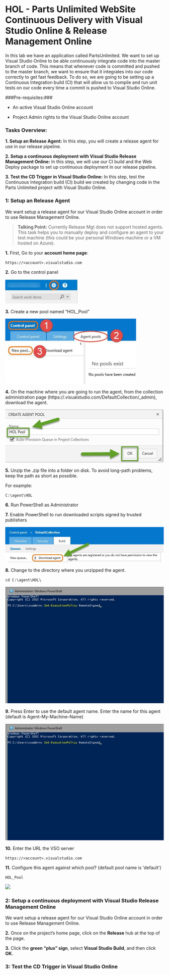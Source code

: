 HOL - Parts Unlimited WebSite Continuous Delivery with Visual Studio Online & Release Management Online
====================================================================================
In this lab we have an application called PartsUnlimited. We want to set up
Visual Studio Online to be able continuously integrate code into the master
branch of code. This means that whenever code is committed and pushed to the
master branch, we want to ensure that it integrates into our code correctly to
get fast feedback. To do so, we are going to be setting up a Continuous Integration build (CI) that
will allow us to compile and run unit tests on our code every time a commit is
pushed to Visual Studio Online.

###Pre-requisites:###

-   An active Visual Studio Online account

-   Project Admin rights to the Visual Studio Online account

### Tasks Overview: ###

**1. Setup an Release Agent:** In this step, you will create a release agent for use in our release pipeline. 

**2. Setup a continuous deployment with Visual Studio Release Management Online:** In this step, we will use our CI build and the Web Deploy package to set up continuous deployment in our release pipeline. 

**3. Test the CD Trigger in Visual Studio Online:** In this step, test the Continuous Integration build (CI) build we created by changing code in the Parts Unlimited project with Visual Studio Online. 

### 1: Setup an Release Agent 

We want setup a release agent for our Visual Studio Online account in
order to use Release Management Online.

> **Talking Point:** Currently Release Mgt does not support hosted agents. This task helps you to manually deploy and configure an agent to your test machine (this could be your personal Windows machine or a VM hosted on Azure).

**1.** First, Go to your **account home page**:

	https://<account>.visualstudio.com

**2.** Go to the control panel

![](<media/1.jpg>)

**3.** Create a new pool named “HOL_Pool”

![](<media/2.jpg>)

**4.** On the machine where you are going to run the agent, from the collection administration page (https://<account>.visualstudio.com/DefaultCollection/_admin), download the agent.

![](<media/3.jpg>)

**5.** Unzip the .zip file into a folder on disk. To avoid long-path problems, keep the path as short as possible. 

For example: 

    C:\agent\HOL

**6.**	Run PowerShell as Administrator

**7.**	Enable PowerShell to run downloaded scripts signed by trusted publishers

![](<media/4.jpg>)

**8.**  Change to the directory where you unzipped the agent. 

    cd C:\agent\HOL\

![](<media/5.jpg>)

**9.**  Press Enter to use the default agent name. Enter the name for this agent (default is Agent-My-Machine-Name)

![](<media/5.jpg>)

**10.** Enter the URL the VSO server

    https://<account>.visualstudio.com

**11.** Configure this agent against which pool? (default pool name is 'default')

    HOL_Pool

![](<media/6.jpg>)

### 2: Setup a continuous deployment with Visual Studio Release Management Online 

We want setup a release agent for our Visual Studio Online account in
order to use Release Management Online.

**2.** Once on the project’s home page, click on the **Release** hub at the top of
the page.

**3.** Click the **green “plus” sign**, select **Visual Studio Build**, and then click **OK**.

### 3: Test the CD Trigger in Visual Studio Online 
